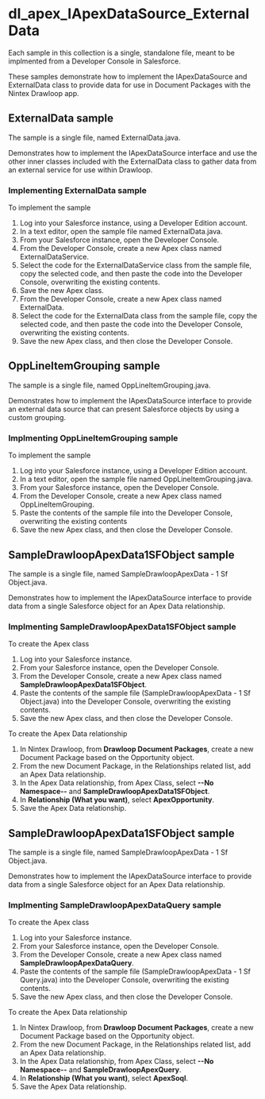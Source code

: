 # dl_apex_IApexDataSource_ExternalData
Each sample in this collection is a single, standalone file, meant to be implmented from a Developer Console in Salesforce. 

These samples demonstrate how to implement the IApexDataSource and ExternalData class to provide data for use in Document Packages with the Nintex Drawloop app.

## ExternalData sample

The sample is a single file, named ExternalData.java. 

Demonstrates how to implement the IApexDataSource interface and use the other inner classes included with the ExternalData class to gather data from an external service for use within Drawloop.

### Implementing ExternalData sample

To implement the sample

1. Log into your Salesforce instance, using a Developer Edition account.
2. In a text editor, open the sample file named ExternalData.java.
3. From your Salesforce instance, open the Developer Console. 
4. From the Developer Console, create a new Apex class named ExternalDataService.
5. Select the code for the ExternalDataService class from the sample file, copy the selected code, and then paste the code into the Developer Console, overwriting the existing contents.
6. Save the new Apex class.
7. From the Developer Console, create a new Apex class named ExternalData.
8. Select the code for the ExternalData class from the sample file, copy the selected code, and then paste the code into the Developer Console, overwriting the existing contents.
9. Save the new Apex class, and then close the Developer Console.

## OppLineItemGrouping sample

The sample is a single file, named OppLineItemGrouping.java.

Demonstrates how to implement the IApexDataSource interface to provide an external data source that can present Salesforce objects by using a custom grouping.

### Implmenting OppLineItemGrouping sample

To implement the sample

1. Log into your Salesforce instance, using a Developer Edition account.
2. In a text editor, open the sample file named OppLineItemGrouping.java.
3. From your Salesforce instance, open the Developer Console.
4. From the Developer Console, create a new Apex class named OppLineItemGrouping.
5. Paste the contents of the sample file into the Developer Console, overwriting the existing contents
6. Save the new Apex class, and then close the Developer Console.

## SampleDrawloopApexData1SFObject sample

The sample is a single file, named SampleDrawloopApexData - 1 Sf Object.java.

Demonstrates how to implement the IApexDataSource interface to provide data from a single Salesforce object for an Apex Data relationship.

### Implmenting SampleDrawloopApexData1SFObject sample

To create the Apex class

1. Log into your Salesforce instance.
2. From your Salesforce instance, open the Developer Console.
3. From the Developer Console, create a new Apex class named **SampleDrawloopApexData1SFObject**.
4. Paste the contents of the sample file (SampleDrawloopApexData - 1 Sf Object.java) into the Developer Console, overwriting the existing contents.
5. Save the new Apex class, and then close the Developer Console.

To create the Apex Data relationship

1. In Nintex Drawloop, from **Drawloop Document Packages**, create a new Document Package based on the Opportunity object.
2. From the new Document Package, in the Relationships related list, add an Apex Data relationship.
3. In the Apex Data relationship, from Apex Class, select **--No Namespace--** and **SampleDrawloopApexData1SFObject**.
4. In **Relationship (What you want)**, select **ApexOpportunity**.
5. Save the Apex Data relationship.

## SampleDrawloopApexData1SFObject sample

The sample is a single file, named SampleDrawloopApexData - 1 Sf Object.java.

Demonstrates how to implement the IApexDataSource interface to provide data from a single Salesforce object for an Apex Data relationship.

### Implmenting SampleDrawloopApexDataQuery sample

To create the Apex class

1. Log into your Salesforce instance.
2. From your Salesforce instance, open the Developer Console.
3. From the Developer Console, create a new Apex class named **SampleDrawloopApexDataQuery**.
4. Paste the contents of the sample file (SampleDrawloopApexData - 1 Sf Query.java) into the Developer Console, overwriting the existing contents.
5. Save the new Apex class, and then close the Developer Console.

To create the Apex Data relationship

1. In Nintex Drawloop, from **Drawloop Document Packages**, create a new Document Package based on the Opportunity object.
2. From the new Document Package, in the Relationships related list, add an Apex Data relationship.
3. In the Apex Data relationship, from Apex Class, select **--No Namespace--** and **SampleDrawloopApexQuery**.
4. In **Relationship (What you want)**, select **ApexSoql**.
5. Save the Apex Data relationship.
